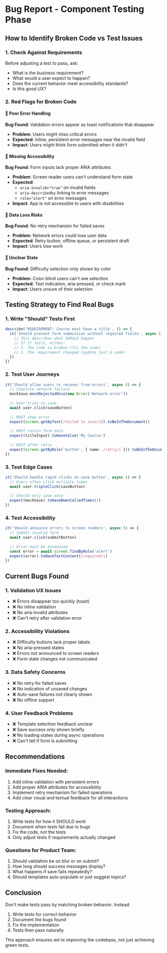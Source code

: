 # Bug Report - Component Testing Phase

## How to Identify Broken Code vs Test Issues

### 1. Check Against Requirements
Before adjusting a test to pass, ask:
- What is the business requirement?
- What would a user expect to happen?
- Does the current behavior meet accessibility standards?
- Is this good UX?

### 2. Red Flags for Broken Code

#### 🚨 Poor Error Handling
**Bug Found**: Validation errors appear as toast notifications that disappear
- **Problem**: Users might miss critical errors
- **Expected**: Inline, persistent error messages near the invalid field
- **Impact**: Users might think form submitted when it didn't

#### 🚨 Missing Accessibility
**Bug Found**: Form inputs lack proper ARIA attributes
- **Problem**: Screen reader users can't understand form state
- **Expected**: 
  - `aria-invalid="true"` on invalid fields
  - `aria-describedby` linking to error messages
  - `role="alert"` on error messages
- **Impact**: App is not accessible to users with disabilities

#### 🚨 Data Loss Risks
**Bug Found**: No retry mechanism for failed saves
- **Problem**: Network errors could lose user data
- **Expected**: Retry button, offline queue, or persistent draft
- **Impact**: Users lose work

#### 🚨 Unclear State
**Bug Found**: Difficulty selection only shown by color
- **Problem**: Color-blind users can't see selection
- **Expected**: Text indication, aria-pressed, or check mark
- **Impact**: Users unsure of their selection

## Testing Strategy to Find Real Bugs

### 1. Write "Should" Tests First
```typescript
describe('REQUIREMENT: Course must have a title', () => {
  it('Should prevent form submission without required fields', async () => {
    // This describes what SHOULD happen
    // If it fails, either:
    // 1. The code is broken (fix the code)
    // 2. The requirement changed (update test & code)
  })
})
```

### 2. Test User Journeys
```typescript
it('Should allow users to recover from errors', async () => {
  // Simulate network failure
  mockSave.mockRejectedOnce(new Error('Network error'))
  
  // User tries to save
  await user.click(saveButton)
  
  // MUST show error
  expect(screen.getByText(/failed to save/i)).toBeInTheDocument()
  
  // MUST retain form data
  expect(titleInput).toHaveValue('My Course')
  
  // MUST offer retry
  expect(screen.getByRole('button', { name: /retry/i })).toBeInTheDocument()
})
```

### 3. Test Edge Cases
```typescript
it('Should handle rapid clicks on save button', async () => {
  // Users often click multiple times
  await user.tripleClick(saveButton)
  
  // Should only save once
  expect(mockSave).toHaveBeenCalledTimes(1)
})
```

### 4. Test Accessibility
```typescript
it('Should announce errors to screen readers', async () => {
  // Submit invalid form
  await user.click(submitButton)
  
  // Error must be announced
  const error = await screen.findByRole('alert')
  expect(error).toHaveTextContent(/required/i)
})
```

## Current Bugs Found

### 1. Validation UX Issues
- ❌ Errors disappear too quickly (toast)
- ❌ No inline validation
- ❌ No aria-invalid attributes
- ❌ Can't retry after validation error

### 2. Accessibility Violations  
- ❌ Difficulty buttons lack proper labels
- ❌ No aria-pressed states
- ❌ Errors not announced to screen readers
- ❌ Form state changes not communicated

### 3. Data Safety Concerns
- ❌ No retry for failed saves
- ❌ No indication of unsaved changes
- ❌ Auto-save failures not clearly shown
- ❌ No offline support

### 4. User Feedback Problems
- ❌ Template selection feedback unclear
- ❌ Save success only shown briefly
- ❌ No loading states during async operations
- ❌ Can't tell if form is submitting

## Recommendations

### Immediate Fixes Needed:
1. Add inline validation with persistent errors
2. Add proper ARIA attributes for accessibility
3. Implement retry mechanism for failed operations
4. Add clear visual and textual feedback for all interactions

### Testing Approach:
1. Write tests for how it SHOULD work
2. Document when tests fail due to bugs
3. Fix the code, not the tests
4. Only adjust tests if requirements actually changed

### Questions for Product Team:
1. Should validation be on blur or on submit?
2. How long should success messages display?
3. What happens if save fails repeatedly?
4. Should templates auto-populate or just suggest topics?

## Conclusion

Don't make tests pass by matching broken behavior. Instead:
1. Write tests for correct behavior
2. Document the bugs found
3. Fix the implementation
4. Tests then pass naturally

This approach ensures we're improving the codebase, not just achieving green tests.